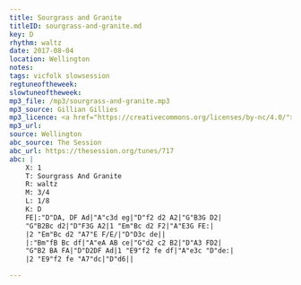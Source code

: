 ```yaml
---
title: Sourgrass and Granite
titleID: sourgrass-and-granite.md
key: D
rhythm: waltz
date: 2017-08-04
location: Wellington
notes:
tags: vicfolk slowsession
regtuneoftheweek:
slowtuneoftheweek:
mp3_file: /mp3/sourgrass-and-granite.mp3
mp3_source: Gillian Gillies
mp3_licence: <a href="https://creativecommons.org/licenses/by-nc/4.0/">CC-BY-NC-4.0</a>
mp3_url:
source: Wellington
abc_source: The Session
abc_url: https://thesession.org/tunes/717
abc: |
    X: 1
    T: Sourgrass And Granite
    R: waltz
    M: 3/4
    L: 1/8
    K: D
    FE|:"D"DA, DF Ad|"A"c3d eg|"D"f2 d2 A2|"G"B3G D2|
    "G"B2Bc d2|"D"F3G A2|1 "Em"Bc d2 F2|"A"E3G FE:|
    |2 "Em"Bc d2 "A7"E F/E/|"D"D3c de||
    |:"Bm"fB Bc df|"A"eA AB ce|"G"d2 c2 B2|"D"A3 FD2|
    "G"B2 BA FA|"D"D2DF Ad|1 "E9"f2 fe df|"A"e3c "D"de:|
    |2 "E9"f2 fe "A7"dc|"D"d6||

---
```

